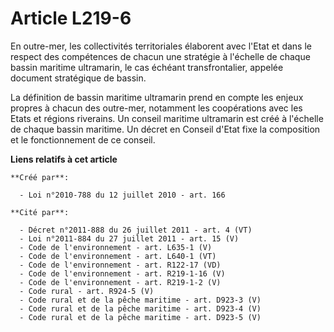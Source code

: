 # Article L219-6

En outre-mer, les collectivités territoriales élaborent avec l'Etat et dans le respect des compétences de chacun une
stratégie à l'échelle de chaque bassin maritime ultramarin, le cas échéant transfrontalier, appelée document stratégique de
bassin. 

La définition de bassin maritime ultramarin prend en compte les enjeux propres à chacun des outre-mer, notamment les
coopérations avec les Etats et régions riverains. Un conseil maritime ultramarin est créé à l'échelle de chaque bassin
maritime. Un décret en Conseil d'Etat fixe la composition et le fonctionnement de ce conseil.

**Liens relatifs à cet article**

	**Créé par**:

	  - Loi n°2010-788 du 12 juillet 2010 - art. 166

	**Cité par**:

	  - Décret n°2011-888 du 26 juillet 2011 - art. 4 (VT)
	  - Loi n°2011-884 du 27 juillet 2011 - art. 15 (V)
	  - Code de l'environnement - art. L635-1 (V)
	  - Code de l'environnement - art. L640-1 (VT)
	  - Code de l'environnement - art. R122-17 (VD)
	  - Code de l'environnement - art. R219-1-16 (V)
	  - Code de l'environnement - art. R219-1-2 (V)
	  - Code rural - art. R924-5 (V)
	  - Code rural et de la pêche maritime - art. D923-3 (V)
	  - Code rural et de la pêche maritime - art. D923-4 (V)
	  - Code rural et de la pêche maritime - art. D923-5 (V)
